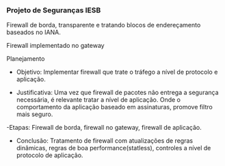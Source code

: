 ### Projeto de Seguranças IESB

Firewall de borda, transparente e tratando blocos de endereçamento baseados no IANA.

Firewall implementado no gateway

Planejamento

- Objetivo: Implementar firewall que trate o tráfego a nível de protocolo e aplicação.

- Justificativa: Uma vez que firewall de pacotes não entrega a segurança necessária, é relevante tratar a nível de aplicação. Onde o comportamento da aplicação baseado em assinaturas, promove filtro mais seguro.

-Etapas: Firewall de borda, firewall no gateway, firewall de aplicação.

- Conclusão: Tratamento de firewall com atualizações de regras dinâmicas, regras de boa performance(statless), controles a nível de protocolo de aplicação.
